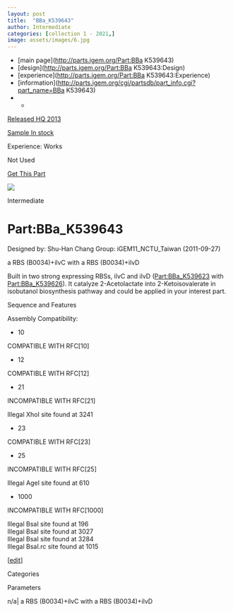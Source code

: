 ```yaml
---
layout: post
title:  "BBa_K539643"
author: Intermediate
categories: [collection 1 - 2021,] 
image: assets/images/6.jpg
---
```



  * [main page](http://parts.igem.org/Part:BBa K539643)
  * [design](http://parts.igem.org/Part:BBa K539643:Design)
  * [experience](http://parts.igem.org/Part:BBa K539643:Experience)
  * [information](http://parts.igem.org/cgi/partsdb/part_info.cgi?part_name=BBa K539643)
  *   * 

[Released HQ 2013](http://parts.igem.org/Help:Part_Status_Box)

[Sample In stock](http://parts.igem.org/Help:Part_Status_Box)

Experience: Works

Not Used

[ Get This Part](http://parts.igem.org/partsdb/get_part.cgi?part=BBa_K539643)

![](http://parts.igem.org/images/partbypart/icon_intermediate.png)

Intermediate

# Part:BBa_K539643

Designed by: Shu-Han Chang   Group: iGEM11_NCTU_Taiwan   (2011-09-27)

a RBS (B0034)+ilvC with a RBS (B0034)+ilvD

Built in two strong expressing RBSs, ilvC and ilvD
([Part:BBa_K539623](/Part:BBa_K539623 "Part:BBa K539623") with
[Part:BBa_K539626](/Part:BBa_K539626 "Part:BBa K539626")). It catalyze
2-Acetolactate into 2-Ketoisovalerate in isobutanol biosynthesis pathway and
could be applied in your interest part.

  
Sequence and Features

  

Assembly Compatibility:

  * 10

COMPATIBLE WITH RFC[10]

  * 12

COMPATIBLE WITH RFC[12]

  * 21

INCOMPATIBLE WITH RFC[21]

Illegal XhoI site found at 3241  

  * 23

COMPATIBLE WITH RFC[23]

  * 25

INCOMPATIBLE WITH RFC[25]

Illegal AgeI site found at 610  

  * 1000

INCOMPATIBLE WITH RFC[1000]

Illegal BsaI site found at 196  
Illegal BsaI site found at 3027  
Illegal BsaI site found at 3284  
Illegal BsaI.rc site found at 1015  

  

[[edit](http://parts.igem.org/partsdb/part_info.cgi?part_name=BBa_K539643)]

Categories

Parameters

n/a| a RBS (B0034)+ilvC with a RBS (B0034)+ilvD

